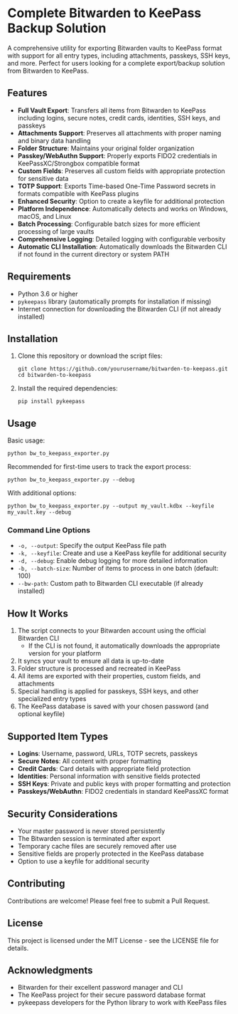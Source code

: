 # Complete Bitwarden to KeePass Backup Solution

A comprehensive utility for exporting Bitwarden vaults to KeePass format with support for all entry types, including attachments, passkeys, SSH keys, and more. Perfect for users looking for a complete export/backup solution from Bitwarden to KeePass.

## Features

- **Full Vault Export**: Transfers all items from Bitwarden to KeePass including logins, secure notes, credit cards, identities, SSH keys, and passkeys
- **Attachments Support**: Preserves all attachments with proper naming and binary data handling
- **Folder Structure**: Maintains your original folder organization
- **Passkey/WebAuthn Support**: Properly exports FIDO2 credentials in KeePassXC/Strongbox compatible format
- **Custom Fields**: Preserves all custom fields with appropriate protection for sensitive data
- **TOTP Support**: Exports Time-based One-Time Password secrets in formats compatible with KeePass plugins
- **Enhanced Security**: Option to create a keyfile for additional protection
- **Platform Independence**: Automatically detects and works on Windows, macOS, and Linux
- **Batch Processing**: Configurable batch sizes for more efficient processing of large vaults
- **Comprehensive Logging**: Detailed logging with configurable verbosity
- **Automatic CLI Installation**: Automatically downloads the Bitwarden CLI if not found in the current directory or system PATH

## Requirements

- Python 3.6 or higher
- `pykeepass` library (automatically prompts for installation if missing)
- Internet connection for downloading the Bitwarden CLI (if not already installed)

## Installation

1. Clone this repository or download the script files:
   ```
   git clone https://github.com/yourusername/bitwarden-to-keepass.git
   cd bitwarden-to-keepass
   ```

2. Install the required dependencies:
   ```
   pip install pykeepass
   ```

## Usage

Basic usage:
```
python bw_to_keepass_exporter.py
```

Recommended for first-time users to track the export process:
```
python bw_to_keepass_exporter.py --debug
```

With additional options:
```
python bw_to_keepass_exporter.py --output my_vault.kdbx --keyfile my_vault.key --debug
```

### Command Line Options

- `-o, --output`: Specify the output KeePass file path
- `-k, --keyfile`: Create and use a KeePass keyfile for additional security
- `-d, --debug`: Enable debug logging for more detailed information
- `-b, --batch-size`: Number of items to process in one batch (default: 100)
- `--bw-path`: Custom path to Bitwarden CLI executable (if already installed)

## How It Works

1. The script connects to your Bitwarden account using the official Bitwarden CLI
   - If the CLI is not found, it automatically downloads the appropriate version for your platform
2. It syncs your vault to ensure all data is up-to-date
3. Folder structure is processed and recreated in KeePass
4. All items are exported with their properties, custom fields, and attachments
5. Special handling is applied for passkeys, SSH keys, and other specialized entry types
6. The KeePass database is saved with your chosen password (and optional keyfile)

## Supported Item Types

- **Logins**: Username, password, URLs, TOTP secrets, passkeys
- **Secure Notes**: All content with proper formatting
- **Credit Cards**: Card details with appropriate field protection
- **Identities**: Personal information with sensitive fields protected
- **SSH Keys**: Private and public keys with proper formatting and protection
- **Passkeys/WebAuthn**: FIDO2 credentials in standard KeePassXC format

## Security Considerations

- Your master password is never stored persistently
- The Bitwarden session is terminated after export
- Temporary cache files are securely removed after use
- Sensitive fields are properly protected in the KeePass database
- Option to use a keyfile for additional security

## Contributing

Contributions are welcome! Please feel free to submit a Pull Request.

## License

This project is licensed under the MIT License - see the LICENSE file for details.

## Acknowledgments

- Bitwarden for their excellent password manager and CLI
- The KeePass project for their secure password database format
- pykeepass developers for the Python library to work with KeePass files
